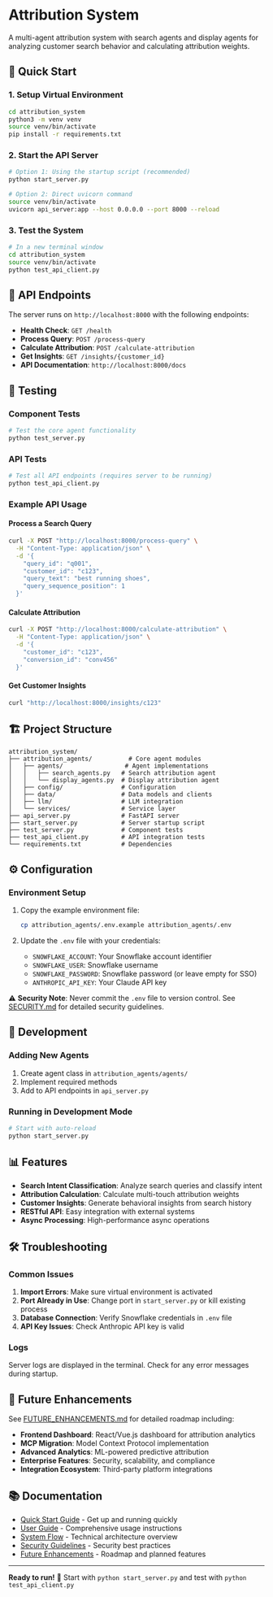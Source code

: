 # Attribution System

A multi-agent attribution system with search agents and display agents for analyzing customer search behavior and calculating attribution weights.

## 🚀 Quick Start

### 1. Setup Virtual Environment
```bash
cd attribution_system
python3 -m venv venv
source venv/bin/activate
pip install -r requirements.txt
```

### 2. Start the API Server
```bash
# Option 1: Using the startup script (recommended)
python start_server.py

# Option 2: Direct uvicorn command
source venv/bin/activate
uvicorn api_server:app --host 0.0.0.0 --port 8000 --reload
```

### 3. Test the System
```bash
# In a new terminal window
cd attribution_system
source venv/bin/activate
python test_api_client.py
```

## 📡 API Endpoints

The server runs on `http://localhost:8000` with the following endpoints:

- **Health Check**: `GET /health`
- **Process Query**: `POST /process-query`
- **Calculate Attribution**: `POST /calculate-attribution`
- **Get Insights**: `GET /insights/{customer_id}`
- **API Documentation**: `http://localhost:8000/docs`

## 🧪 Testing

### Component Tests
```bash
# Test the core agent functionality
python test_server.py
```

### API Tests
```bash
# Test all API endpoints (requires server to be running)
python test_api_client.py
```

### Example API Usage

#### Process a Search Query
```bash
curl -X POST "http://localhost:8000/process-query" \
  -H "Content-Type: application/json" \
  -d '{
    "query_id": "q001",
    "customer_id": "c123",
    "query_text": "best running shoes",
    "query_sequence_position": 1
  }'
```

#### Calculate Attribution
```bash
curl -X POST "http://localhost:8000/calculate-attribution" \
  -H "Content-Type: application/json" \
  -d '{
    "customer_id": "c123",
    "conversion_id": "conv456"
  }'
```

#### Get Customer Insights
```bash
curl "http://localhost:8000/insights/c123"
```

## 🏗️ Project Structure

```
attribution_system/
├── attribution_agents/          # Core agent modules
│   ├── agents/                 # Agent implementations
│   │   ├── search_agents.py   # Search attribution agent
│   │   └── display_agents.py  # Display attribution agent
│   ├── config/                # Configuration
│   ├── data/                  # Data models and clients
│   ├── llm/                   # LLM integration
│   └── services/              # Service layer
├── api_server.py              # FastAPI server
├── start_server.py            # Server startup script
├── test_server.py             # Component tests
├── test_api_client.py         # API integration tests
└── requirements.txt           # Dependencies
```

## ⚙️ Configuration

### Environment Setup
1. Copy the example environment file:
   ```bash
   cp attribution_agents/.env.example attribution_agents/.env
   ```

2. Update the `.env` file with your credentials:
   - `SNOWFLAKE_ACCOUNT`: Your Snowflake account identifier
   - `SNOWFLAKE_USER`: Snowflake username
   - `SNOWFLAKE_PASSWORD`: Snowflake password (or leave empty for SSO)
   - `ANTHROPIC_API_KEY`: Your Claude API key

⚠️ **Security Note**: Never commit the `.env` file to version control. See [SECURITY.md](SECURITY.md) for detailed security guidelines.

## 🔧 Development

### Adding New Agents
1. Create agent class in `attribution_agents/agents/`
2. Implement required methods
3. Add to API endpoints in `api_server.py`

### Running in Development Mode
```bash
# Start with auto-reload
python start_server.py
```

## 📊 Features

- **Search Intent Classification**: Analyze search queries and classify intent
- **Attribution Calculation**: Calculate multi-touch attribution weights
- **Customer Insights**: Generate behavioral insights from search history
- **RESTful API**: Easy integration with external systems
- **Async Processing**: High-performance async operations

## 🛠️ Troubleshooting

### Common Issues

1. **Import Errors**: Make sure virtual environment is activated
2. **Port Already in Use**: Change port in `start_server.py` or kill existing process
3. **Database Connection**: Verify Snowflake credentials in `.env` file
4. **API Key Issues**: Check Anthropic API key is valid

### Logs
Server logs are displayed in the terminal. Check for any error messages during startup.

## 🎯 Future Enhancements

See [FUTURE_ENHANCEMENTS.md](FUTURE_ENHANCEMENTS.md) for detailed roadmap including:

- **Frontend Dashboard**: React/Vue.js dashboard for attribution analytics
- **MCP Migration**: Model Context Protocol implementation
- **Advanced Analytics**: ML-powered predictive attribution
- **Enterprise Features**: Security, scalability, and compliance
- **Integration Ecosystem**: Third-party platform integrations

## 📚 Documentation

- [Quick Start Guide](QUICK_START.md) - Get up and running quickly
- [User Guide](USER_GUIDE.md) - Comprehensive usage instructions
- [System Flow](SYSTEM_FLOW_EXPLAINED.md) - Technical architecture overview
- [Security Guidelines](SECURITY.md) - Security best practices
- [Future Enhancements](FUTURE_ENHANCEMENTS.md) - Roadmap and planned features

---

**Ready to run!** 🚀 Start with `python start_server.py` and test with `python test_api_client.py`